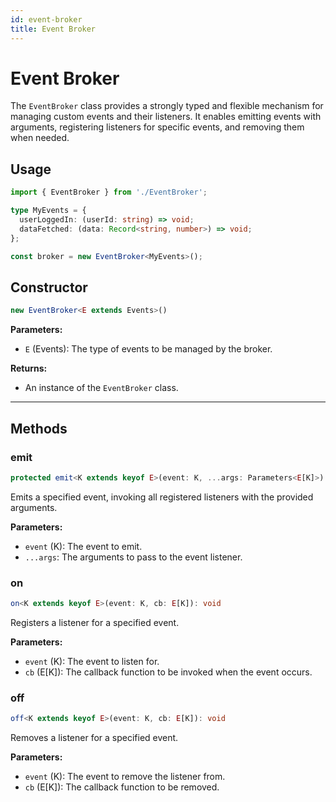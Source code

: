 ```yaml
---
id: event-broker
title: Event Broker
---
```


# Event Broker

The `EventBroker` class provides a strongly typed and flexible mechanism for managing custom events and their listeners. It enables emitting events with arguments, registering listeners for specific events, and removing them when needed.

## Usage

```ts
import { EventBroker } from './EventBroker';

type MyEvents = {
  userLoggedIn: (userId: string) => void;
  dataFetched: (data: Record<string, number>) => void;
};

const broker = new EventBroker<MyEvents>();
```

## Constructor

```ts
new EventBroker<E extends Events>()
```

**Parameters:**

- `E` (Events): The type of events to be managed by the broker.

**Returns:**

- An instance of the `EventBroker` class.

---

## Methods

### emit

```ts
protected emit<K extends keyof E>(event: K, ...args: Parameters<E[K]>): void
```

Emits a specified event, invoking all registered listeners with the provided arguments.

**Parameters:**

- `event` (K): The event to emit.
- `...args`: The arguments to pass to the event listener.

### on

```ts
on<K extends keyof E>(event: K, cb: E[K]): void
```

Registers a listener for a specified event.

**Parameters:**

- `event` (K): The event to listen for.
- `cb` (E[K]): The callback function to be invoked when the event occurs.

### off

```ts
off<K extends keyof E>(event: K, cb: E[K]): void
```

Removes a listener for a specified event.

**Parameters:**

- `event` (K): The event to remove the listener from.
- `cb` (E[K]): The callback function to be removed.
